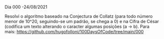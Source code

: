 Dia 000 -24/08/2021

Resolvi o algoritmo baseado na Conjectura de Collatz (para todo número menor de 10^20, seguindo-se um padrão, se chega a 0) e na Cifra de César (codifica um texto alterando o caracter algumas posições (a -> b). 
Para mais: https://github.com/hugofolloni/100DaysOfCode/tree/main/000
